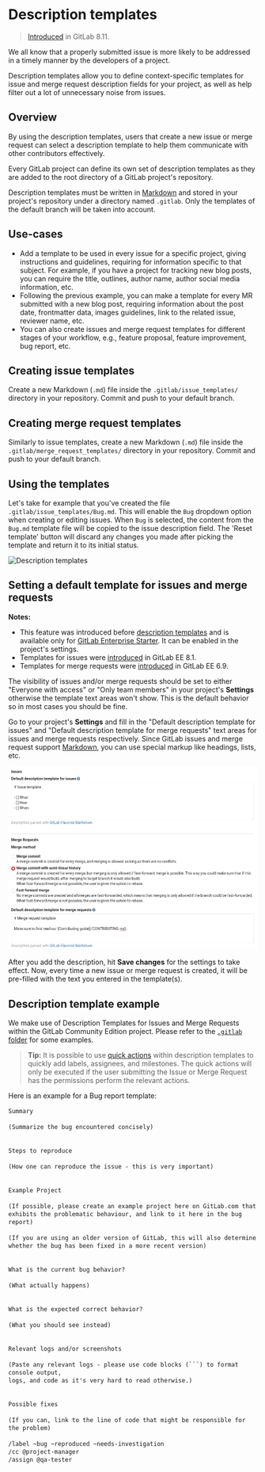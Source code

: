 # Description templates

>[Introduced][ce-4981] in GitLab 8.11.

We all know that a properly submitted issue is more likely to be addressed in
a timely manner by the developers of a project.

Description templates allow you to define context-specific templates for issue
and merge request description fields for your project, as well as help filter
out a lot of unnecessary noise from issues.

## Overview

By using the description templates, users that create a new issue or merge
request can select a description template to help them communicate with other
contributors effectively.

Every GitLab project can define its own set of description templates as they
are added to the root directory of a GitLab project's repository.

Description templates must be written in [Markdown](../markdown.md) and stored
in your project's repository under a directory named `.gitlab`. Only the
templates of the default branch will be taken into account.

## Use-cases

- Add a template to be used in every issue for a specific project,
giving instructions and guidelines, requiring for information specific to that subject.
For example, if you have a project for tracking new blog posts, you can require the
title, outlines, author name, author social media information, etc.
- Following the previous example, you can make a template for every MR submitted
with a new blog post, requiring information about the post date, frontmatter data,
images guidelines, link to the related issue, reviewer name, etc.
- You can also create issues and merge request templates for different
stages of your workflow, e.g., feature proposal, feature improvement, bug report, etc.

## Creating issue templates

Create a new Markdown (`.md`) file inside the `.gitlab/issue_templates/`
directory in your repository. Commit and push to your default branch.

## Creating merge request templates

Similarly to issue templates, create a new Markdown (`.md`) file inside the
`.gitlab/merge_request_templates/` directory in your repository. Commit and
push to your default branch.

## Using the templates

Let's take for example that you've created the file `.gitlab/issue_templates/Bug.md`.
This will enable the `Bug` dropdown option when creating or editing issues. When
`Bug` is selected, the content from the `Bug.md` template file will be copied
to the issue description field. The 'Reset template' button will discard any
changes you made after picking the template and return it to its initial status.

![Description templates](img/description_templates.png)

## Setting a default template for issues and merge requests

>
**Notes:**
- This feature was introduced before [description templates](#overview) and is
  available only for [GitLab Enterprise Starter][products]. It can be enabled
  in the project's settings.
- Templates for issues were [introduced][ee-28] in GitLab EE 8.1.
- Templates for merge requests were [introduced][ee-7478ece] in GitLab EE 6.9.

The visibility of issues and/or merge requests should be set to either "Everyone
with access" or "Only team members" in your project's **Settings** otherwise the
template text areas won't show. This is the default behavior so in most cases
you should be fine.

Go to your project's **Settings** and fill in the "Default description template
for issues" and "Default description template for merge requests" text areas
for issues and merge requests respectively. Since GitLab issues and merge
request support [Markdown](../markdown.md), you can use special markup like
headings, lists, etc.

![Default description templates](img/description_templates_default_settings.png)

After you add the description, hit **Save changes** for the settings to take
effect. Now, every time a new issue or merge request is created, it will be
pre-filled with the text you entered in the template(s).

## Description template example

We make use of Description Templates for Issues and Merge Requests within the GitLab Community Edition project. Please refer to the [`.gitlab` folder][gitlab-ce-templates] for some examples.

> **Tip:**
It is possible to use [quick actions](./quick_actions.md) within description templates to quickly add labels, assignees, and milestones. The quick actions will only be executed if the user submitting the Issue or Merge Request has the permissions perform the relevant actions.

Here is an example for a Bug report template:

```
Summary

(Summarize the bug encountered concisely)


Steps to reproduce

(How one can reproduce the issue - this is very important)


Example Project

(If possible, please create an example project here on GitLab.com that exhibits the problematic behaviour, and link to it here in the bug report)

(If you are using an older version of GitLab, this will also determine whether the bug has been fixed in a more recent version)


What is the current bug behavior?

(What actually happens)


What is the expected correct behavior?

(What you should see instead)


Relevant logs and/or screenshots

(Paste any relevant logs - please use code blocks (```) to format console output,
logs, and code as it's very hard to read otherwise.)


Possible fixes

(If you can, link to the line of code that might be responsible for the problem)

/label ~bug ~reproduced ~needs-investigation
/cc @project-manager
/assign @qa-tester
```

[ce-4981]: https://gitlab.com/gitlab-org/gitlab-ce/merge_requests/4981
[gitlab-ce-templates]: https://gitlab.com/gitlab-org/gitlab-ce/tree/master/.gitlab
[ee-28]: https://gitlab.com/gitlab-org/gitlab-ee/merge_requests/28 "Merge Request for adding issues template"
[ee-7478ece]: https://gitlab.com/gitlab-org/gitlab-ee/commit/7478ece8b48e80782b5465b96c79f85cc91d391b "Commit that introduced merge requests templates"
[products]: https://about.gitlab.com/products/

